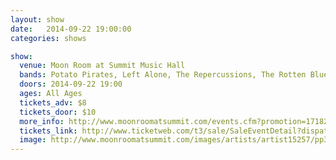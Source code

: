 ```yaml
---
layout: show
date:   2014-09-22 19:00:00
categories: shows

show:
  venue: Moon Room at Summit Music Hall
  bands: Potato Pirates, Left Alone, The Repercussions, The Rotten Blue Menace
  doors: 2014-09-22 19:00
  ages: All Ages
  tickets_adv: $8
  tickets_door: $10
  more_info: http://www.moonroomatsummit.com/events.cfm?promotion=17182
  tickets_link: http://www.ticketweb.com/t3/sale/SaleEventDetail?dispatch=loadSelectionData&eventId=5156535&pl=summit
  image: http://www.moonroomatsummit.com/images/artists/artist15257/pp333.jpg
---
```

